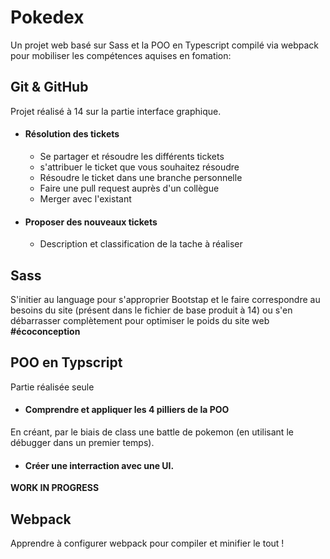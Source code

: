 # Pokedex

Un projet web  basé sur Sass et la POO en Typescript compilé via webpack pour mobiliser les compétences aquises en fomation:

## Git & GitHub
Projet réalisé à 14 sur la partie interface graphique.
- #### Résolution des tickets
  - Se partager et résoudre les différents tickets 
  - s'attribuer le ticket que vous souhaitez résoudre
  - Résoudre le ticket dans une branche personnelle
  - Faire une pull request auprès d'un collègue
  - Merger avec l'existant
- #### Proposer des nouveaux tickets
  - Description et classification de la tache à réaliser

## Sass
S'initier au language pour s'approprier Bootstap et le faire correspondre au besoins du site (présent dans le fichier de base produit à 14) ou s'en débarrasser complètement pour optimiser le poids du site web **#écoconception**

## POO en Typscript
Partie réalisée seule 
- #### Comprendre et appliquer les 4 pilliers de la POO
En créant, par le biais de class une battle de pokemon (en utilisant le débugger dans un premier temps).
- ####  Créer une interraction avec une UI.
**WORK IN PROGRESS**

## Webpack
Apprendre à configurer webpack pour compiler et minifier le tout !



